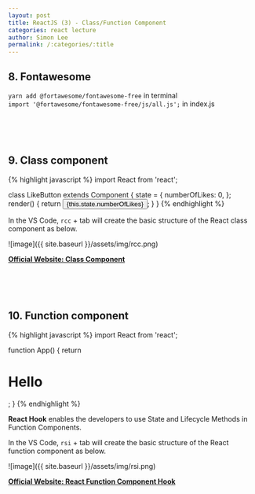 ```yaml
---
layout: post
title: ReactJS (3) - Class/Function Component
categories: react lecture
author: Simon Lee
permalink: /:categories/:title
---
```


## 8. Fontawesome

`yarn add @fortawesome/fontawesome-free` in terminal  
`import '@fortawesome/fontawesome-free/js/all.js';` in index.js

<br>
<br>
<br>

## 9. Class component

{% highlight javascript %}
import React from 'react';

class LikeButton extends Component {
state = {
numberOfLikes: 0,
};
render() {
return <button>
{this.state.numberOfLikes}
</button>;
}
}
{% endhighlight %}

In the VS Code, `rcc` + tab will create the basic structure of the React class component as below.

![image]({{ site.baseurl }}/assets/img/rcc.png)

<strong>[Official Website: Class Component][class-component]</strong>

<br>
<br>
<br>

## 10. Function component

{% highlight javascript %}
import React from 'react';

function App() {
return <h1>Hello</h1>;
}
{% endhighlight %}

<strong>React Hook</strong> enables the developers to use State and Lifecycle Methods in Function Components.

In the VS Code, `rsi` + tab will create the basic structure of the React function component as below.

![image]({{ site.baseurl }}/assets/img/rsi.png)

<strong>[Official Website: React Function Component Hook][function-hook]</strong>

<br>
<br>
<br>

[function-hook]: https://reactjs.org/docs/hooks-intro.html
[class-component]: https://reactjs.org/docs/react-component.html
